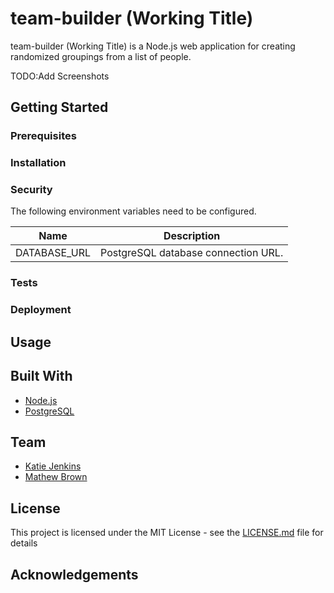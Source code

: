 # team-builder (Working Title)

team-builder (Working Title) is a Node.js web application for creating randomized groupings from a list of people.  

TODO:Add Screenshots

## Getting Started

### Prerequisites

### Installation

### Security

The following environment variables need to be configured.

|     Name     |             Description             |
| :----------: | :---------------------------------: |
| DATABASE_URL | PostgreSQL database connection URL. |



### Tests

### Deployment

## Usage

## Built With

- [Node.js](https://nodejs.org/)
- [PostgreSQL](https://www.postgresql.org/)

## Team

- [Katie Jenkins](https://github.com/KatieAJenkins)
- [Mathew Brown](https://github.com/ghost-)

## License

This project is licensed under the MIT License - see the [LICENSE.md](LICENSE.md) file for details

## Acknowledgements
